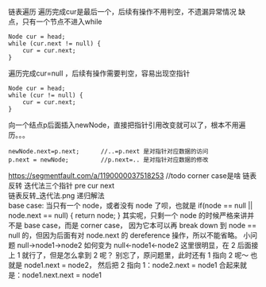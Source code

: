 链表遍历
遍历完成cur是最后一个，后续有操作不用判空，不遗漏异常情况  缺点，只有一个节点不进入while
```
Node cur = head;
while (cur.next != null) {
    cur = cur.next;
}
```
遍历完成cur=null ，后续有操作需要判空，容易出现空指针   
```
Node cur = head;
while (cur != null) {
    cur = cur.next;
}
```


向一个结点p后面插入newNode，直接把指针引用改变就可以了，根本不用遍历。。。
```
newNode.next=p.next;      //..=p.next 是对指针对应数据的访问
p.next = newNode;         //p.next=.. 是对指针对应数据的修改
```


https://segmentfault.com/a/1190000037518253   //todo corner case是啥
链表反转
迭代法三个指针   pre  cur  next  
链表反转_迭代法.png
递归解法    
base case:
当只有一个 node，或者没有 node 了呗，也就是
if(node == null || node.next == null) {
return node;
}
其实呢，只剩一个 node 的时候严格来讲并不是 base case，而是 corner case，
因为它本可以再 break down 到 node == null 的，但因为后面有对 node.next 的 dereference 操作，所以不能省略。
小问题   null->node1->node2  如何变为  null<-node1<-node2
这里很明显，在 2 后面接上 1 就行了，但是怎么拿到 2 呢？
别忘了，原问题里，此时还有 1 指向 2 呢～
也就是 node1.next = node2，
然后把 2 指向 1：node2.next = node1
合起来就是：node1.next.next = node1

